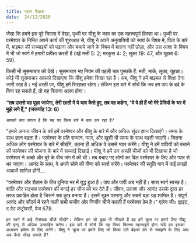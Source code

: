 ```yaml
---
title: महान शिक्षक
date:  24/12/2020
---
```


जैसा कि हमने इस पूरे त्रिमास में देखा, पृथ्वी पर यीशु के काम का एक महत्त्वपूर्ण हिस्सा था। पृथ्वी पर परमेश्वर के निमित अपने कार्य की शुरुआत से, यीशु ने अपने अनुयायियों को स्वयं के विषय में, पिता के बारे में, बाइबल की सच्चाइयों को पढ़ाना और बचाये जाने के विषय में बताना नहीं छोड़ा, और उस आशा के विषय में भी जो स्वर्ग में हमारी प्रतीक्षा करती है (पढ़ें मत्ती 5: 2; मरकुस 4: 2; लूका 19: 47, और यूहन्ना 6: 59).

किसी भी सुसमाचार को देखें। सुसमाचार नए नियम की पहली चार पुस्तकें हैं: मती, मार्क, लूका, यूहन्ना। कोई भी सुसमाचार आपको दिखाएगा कि यीशु हमेशा सिखा रहा है। अब, यीशु ने हमें बाइबल से शिक्षा देना जारी रखा है। नई धरती पर, यीशु हमें सिखाता रहेगा। लेकिन इस बारे में सोचें कि जब हम पाप के दर्द के बिना रह सकते हैं, तो यह कितना अलग होगा।

**“तब उससे यह पूछा जायेगा, तेरी छाती में ये घाव कैसे हुए, तब वह कहेगा, 'ये वे ही हैं जो मेरे प्रेमियों के घर में मुझे लगे हैं," (जकर्याह 13: 6)**

`आपको क्या लगता है कि यह पद किस बारे में बात कर रहा है?`

"हमारे अनन्त जीवन के वर्ष हमें परमेश्वर और यीशु के बारे में और अधिक सुंदर ज्ञान दिखाएंगे। समय के साथ ज्ञान बढ़ता है। परमेश्वर के प्रति सम्मान, प्यार, और खुशी भी समय के साथ बढ़ती जाएगी। जितना अधिक लोग परमेश्वर के बारे में सीखेंगे, उतना ही अधिक वे उससे प्यार करेंगे। यीशु ने हमें पापियों को बचाने की परमेश्वर की योजना के बारे में सच्चाई दिखाई। यीशु ने हमें उन अच्छी चीजों को भी दिखाया है जो परमेश्वर ने अच्छे और बुरे के बीच जंग में की थी। तब बचाए गए लोगों का दिल परमेश्वर के लिए और प्यार से भर जाएगा। आनंद के साथ, वे अपने सोने की वीणा को स्पर्श करेंगे। परमेश्वर की स्तुति गान में कई लाखों आवाजें शामिल होंगी....

“परमेश्वर और शैतान के बीच दुनिया भर में युद्ध हुआ है। पाप और पापी अब नहीं हैं। सारा स्वर्ग स्वच्छ है। शांति और सद्भाव परमेश्वर की बनाई हर चीज को भर देते हैं। जीवन, प्रकाश और आनंद उसके द्वारा हर तरफ प्रवाहित होता है जिसने सब कुछ बनाया है। इसमें सूक्ष्म परमाणु और सबसे बड़ा ग्रह शामिल है। संपूर्ण आनंद और सौंदर्य में रहने वाली सभी सजीव और निर्जीव चीजें कहती हैं परमेश्वर प्रेम है।" एलेन जी० ह्वाइट, द ग्रेट कंट्रोवर्सी, पेज 678.

`हम स्वर्ग में कई रोमांचक चीजें सीखेंगे। लेकिन हम जो कुछ भी सीखते हैं वह हमें क्रूस पर हमारे लिए यीशु की मृत्यु से अधिक उत्साहित करेगा। इस बारे में सोचें कि यह विषय कितना महत्त्वपूर्ण होगा यदि हम इसका अध्ययन हमेशा के लिए करेंगे। यीशु ने क्रूस पर हमारे लिए जो किया उसे बेहतर ढंग से समझने के लिए आप अब कैसे सीख सकते हैं?`